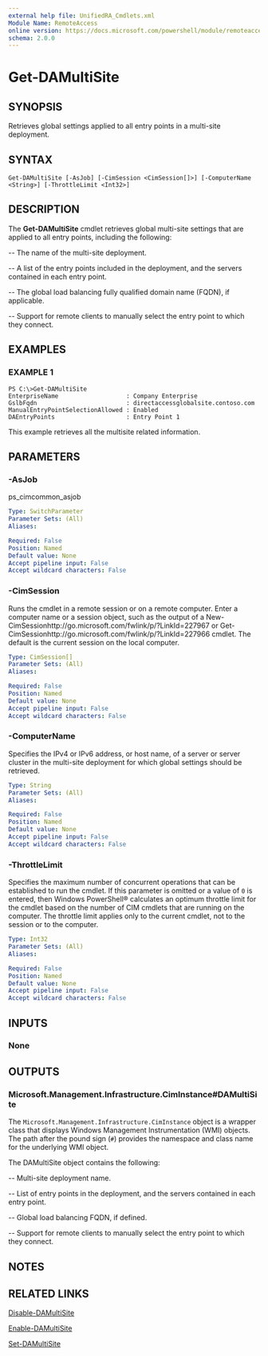 ```yaml
---
external help file: UnifiedRA_Cmdlets.xml
Module Name: RemoteAccess
online version: https://docs.microsoft.com/powershell/module/remoteaccess/get-damultisite?view=windowsserver2012-ps&wt.mc_id=ps-gethelp
schema: 2.0.0
---
```


# Get-DAMultiSite

## SYNOPSIS
Retrieves global settings applied to all entry points in a multi-site deployment.

## SYNTAX

```
Get-DAMultiSite [-AsJob] [-CimSession <CimSession[]>] [-ComputerName <String>] [-ThrottleLimit <Int32>]
```

## DESCRIPTION
The **Get-DAMultiSite** cmdlet retrieves global multi-site settings that are applied to all entry points, including the following: 

 -- The name of the multi-site deployment. 

 -- A list of the entry points included in the deployment, and the servers contained in each entry point. 

 -- The global load balancing fully qualified domain name (FQDN), if applicable. 

 -- Support for remote clients to manually select the entry point to which they connect.

## EXAMPLES

### EXAMPLE 1
```
PS C:\>Get-DAMultiSite
EnterpriseName                   : Company Enterprise 
GslbFqdn                         : directaccessglobalsite.contoso.com 
ManualEntryPointSelectionAllowed : Enabled 
DAEntryPoints                    : Entry Point 1
```

This example retrieves all the multisite related information.

## PARAMETERS

### -AsJob
ps_cimcommon_asjob

```yaml
Type: SwitchParameter
Parameter Sets: (All)
Aliases: 

Required: False
Position: Named
Default value: None
Accept pipeline input: False
Accept wildcard characters: False
```

### -CimSession
Runs the cmdlet in a remote session or on a remote computer.
Enter a computer name or a session object, such as the output of a New-CimSessionhttp://go.microsoft.com/fwlink/p/?LinkId=227967 or Get-CimSessionhttp://go.microsoft.com/fwlink/p/?LinkId=227966 cmdlet.
The default is the current session on the local computer.

```yaml
Type: CimSession[]
Parameter Sets: (All)
Aliases: 

Required: False
Position: Named
Default value: None
Accept pipeline input: False
Accept wildcard characters: False
```

### -ComputerName
Specifies the IPv4 or IPv6 address, or host name, of a server or server cluster in the multi-site deployment for which global settings should be retrieved.

```yaml
Type: String
Parameter Sets: (All)
Aliases: 

Required: False
Position: Named
Default value: None
Accept pipeline input: False
Accept wildcard characters: False
```

### -ThrottleLimit
Specifies the maximum number of concurrent operations that can be established to run the cmdlet.
If this parameter is omitted or a value of `0` is entered, then Windows PowerShell® calculates an optimum throttle limit for the cmdlet based on the number of CIM cmdlets that are running on the computer.
The throttle limit applies only to the current cmdlet, not to the session or to the computer.

```yaml
Type: Int32
Parameter Sets: (All)
Aliases: 

Required: False
Position: Named
Default value: None
Accept pipeline input: False
Accept wildcard characters: False
```

## INPUTS

### None

## OUTPUTS

### Microsoft.Management.Infrastructure.CimInstance#DAMultiSite
The `Microsoft.Management.Infrastructure.CimInstance` object is a wrapper class that displays Windows Management Instrumentation (WMI) objects.
The path after the pound sign (`#`) provides the namespace and class name for the underlying WMI object.

The DAMultiSite object contains the following: 

 -- Multi-site deployment name. 

 -- List of entry points in the deployment, and the servers contained in each entry point. 

 -- Global load balancing FQDN, if defined. 

 -- Support for remote clients to manually select the entry point to which they connect.

## NOTES

## RELATED LINKS

[Disable-DAMultiSite](./Disable-DAMultiSite.md)

[Enable-DAMultiSite](./Enable-DAMultiSite.md)

[Set-DAMultiSite](./Set-DAMultiSite.md)

